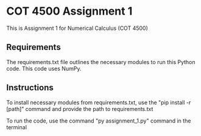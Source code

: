 # COT 4500 Assignment 1

This is Assignment 1 for Numerical Calculus (COT 4500)

## Requirements

The requirements.txt file outlines the necessary modules to run this Python code. This code uses NumPy.

## Instructions

To install necessary modules from requirements.txt, use the "pip install -r [path]" command and provide the path to requirements.txt

To run the code, use the command "py assignment_1.py" command in the terminal